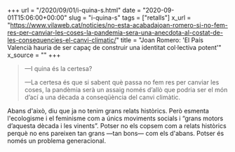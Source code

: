 +++
url = "/2020/09/01/i-quina-s.html"
date = "2020-09-01T15:06:00+00:00"
slug = "i-quina-s"
tags = ["retalls"]
x_url = "https://www.vilaweb.cat/noticies/no-esta-acabadajoan-romero-si-no-fem-res-per-canviar-les-coses-la-pandemia-sera-una-anecdota-al-costat-de-les-consequencies-el-canvi-climatic/"
title = "Joan Romero: 'El País Valencià hauria de ser capaç de construir una identitat col·lectiva potent'"
x_source = ""
+++

> —I quina és la certesa?
> 
> —La certesa és que si sabent què passa no fem res per canviar les coses, la pandèmia serà un assaig només d’allò que podria ser el món d’ací a una dècada a conseqüència del canvi climàtic.

Abans d'això, diu que ja no tenim grans relats històrics. Però esmenta l'ecologisme i el feminisme com a únics moviments socials i “grans motors d’aquesta dècada i les vinents”. Potser no els copsem com a relats històrics perquè no ens pareixen tan grans —tan bons— com els d'abans. Potser és només un problema generacional.
